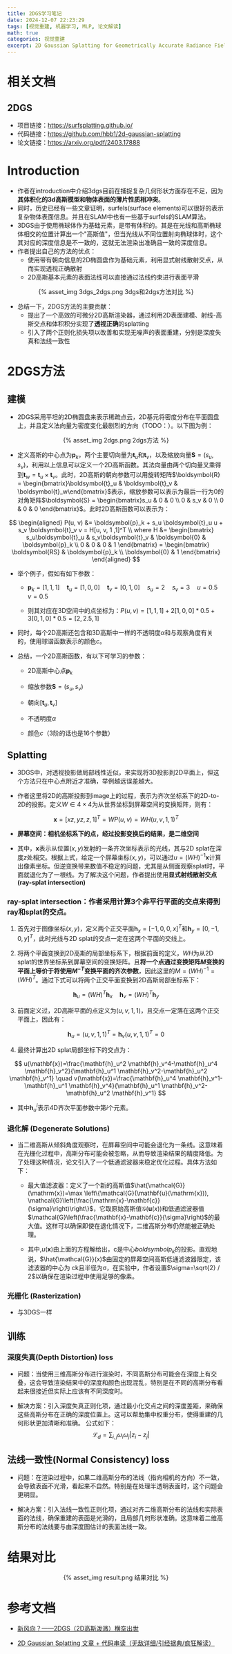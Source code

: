 ```yaml
---
title: 2DGS学习笔记
date: 2024-12-07 22:23:29
tags: [视觉重建, 机器学习, MLP, 论文解读]
math: true
categories: 视觉重建
excerpt: 2D Gaussian Splatting for Geometrically Accurate Radiance Fields
---
```

# 相关文档
## 2DGS
- 项目链接：https://surfsplatting.github.io/
- 代码链接：https://github.com/hbb1/2d-gaussian-splatting
- 论文链接：https://arxiv.org/pdf/2403.17888

# Introduction
- 作者在introduction中介绍3dgs目前在捕捉复杂几何形状方面存在不足，因为**其体积化的3d高斯模型和物体表面的薄片性质相冲突**。
- 同时，历史已经有一些文章证明，surfels(surface elements)可以很好的表示复杂物体表面信息。并且在SLAM中也有一些基于surfels的SLAM算法。
- 3DGS由于使用椭球体作为基础元素，是带有体积的。其是在光线和高斯椭球体相交的位置计算出一个"高斯值"，但当光线从不同位置射向椭球体时，这个其对应的深度信息是不一致的，这就无法渲染出准确且一致的深度信息。
- 作者提出自己的方法的优点：
    - 使用带有朝向信息的2D椭圆盘作为基础元素，利用显式射线散射交点，从而实现透视正确散射
    - 2D高斯基本元素的表面法线可以直接通过法线约束进行表面平滑

<p align="center">{% asset_img 3dgs_2dgs.png 3dgs和2dgs方法对比 %}</p>

- 总结一下，2DGS方法的主要贡献：
    - 提出了一个高效的可微分2D高斯渲染器，通过利用2D表面建模、射线-高斯交点和体积积分实现了**透视正确**的splatting
    - 引入了两个正则化损失项以改善和实现无噪声的表面重建，分别是深度失真和法线一致性

# 2DGS方法

## 建模
- 2DGS采用平坦的2D椭圆盘来表示稀疏点云，2D基元将密度分布在平面圆盘上，并且定义法向量为密度变化最剧烈的方向（TODO：）。以下图为例：

<p align="center">{% asset_img 2dgs.png 2dgs方法 %}</p>

- 定义高斯的中心点为$\boldsymbol{p}_k$，两个主要切向量为$\boldsymbol{t}_u$和$\boldsymbol{t}_v$，以及缩放向量$\boldsymbol{S} = (s_u, s_v)$，利用以上信息可以定义一个2D高斯函数。其法向量由两个切向量叉乘得到$\boldsymbol{t}_w = \boldsymbol{t}_u \times \boldsymbol{t}_v$。此时，2D高斯的朝向参数可以用旋转矩阵$\boldsymbol{R} = \begin{bmatrix}\boldsymbol{t}_u & \boldsymbol{t}_v & \boldsymbol{t}_w\end{bmatrix}$表示，缩放参数可以表示为最后一行为0的对角矩阵$\boldsymbol{S} = \begin{bmatrix}s_u & 0 & 0 \\ 0 & s_v & 0 \\ 0 & 0 & 0 \end{bmatrix}$。此时2D高斯函数可以表示为：

$$
\begin{aligned}
P(u, v) &= \boldsymbol{p}_k + s_u \boldsymbol{t}_u u + s_v \boldsymbol{t}_v v  = H[u, v, 1 ,1]^T \\
where H &= \begin{bmatrix} s_u\boldsymbol{t}_u & s_v\boldsymbol{t}_v & \boldsymbol{0} & \boldsymbol{p}_k \\ 0 & 0 & 0 & 1  \end{bmatrix} = \begin{bmatrix} \boldsymbol{RS} & \boldsymbol{p}_k \\ \boldsymbol{0} & 1 \end{bmatrix}
\end{aligned}
$$

- 举个例子，假如有如下参数：

    - $\boldsymbol{p}_k = [1, 1, 1] \quad  \boldsymbol{t}_u = [1, 0, 0] \quad  \boldsymbol{t}_v = [0, 1, 0] \quad  s_u = 2 \quad  s_v = 3 \quad  u = 0.5 \quad  v = 0.5$
    
    - 则其对应在3D空间中的点坐标为：$P(u, v) = [1,1,1] + 2[1,0,0]*0.5 + 3[0,1,0]*0.5 = [2,2.5,1]$

- 同时，每个2D高斯还包含和3D高斯中一样的不透明度$\alpha$和与观察角度有关的，使用球谐函数表示的颜色$c$。

- 总结，一个2D高斯函数，有以下可学习的参数：

    - 2D高斯中心点$\boldsymbol{p}_k$

    - 缩放参数$\boldsymbol{S} = (s_u, s_v)$

    - 朝向$[\boldsymbol{t}_u , \boldsymbol{t}_v]$

    - 不透明度$\alpha$

    - 颜色$c$（3阶的话也是16个参数）

## Splatting
- 3DGS中，对透视投影做局部线性近似，来实现将3D投影到2D平面上，但这个方法只在中心点附近才准确，举例越远误差越大。

- 作者这里将2D的高斯投影到image上的过程，表示为齐次坐标系下的2D-to-2D的投影。定义$W\in 4 \times 4$为从世界坐标到屏幕空间的变换矩阵，则有：

$$
\boldsymbol{x} = [xz, yz, z, 1]^T = W P(u, v) = WH(u, v, 1, 1)^T
$$

- **屏幕空间：相机坐标系下的点，经过投影变换后的结果，是二维空间**

- 其中，$\boldsymbol{x}$表示从位置$(x,y)$发射的一条齐次坐标表示的光线，其与2D splat在深度$z$处相交。根据上式，给定一个屏幕坐标$(x,y)$，可以通过$u = (WH)^{-1}\boldsymbol{x}$计算出像素坐标。但逆变换带来数值不稳定的问题，尤其是从侧面观察splat时，平面就退化为了一根线。为了解决这个问题，作者提出使用**显式射线散射交点(ray-splat intersection)**
### ray-splat intersection：作者采用计算3个非平行平面的交点来得到ray和splat的交点。

1.  首先对于图像坐标$(x,y)$，定义两个正交平面$\boldsymbol{h}_x = [-1, 0, 0, x]^T$和$\boldsymbol{h}_y = [0, -1, 0, y]^T$，此时光线与2D splat的交点一定在这两个平面的交线上。

2. 将两个平面变换到2D高斯的局部坐标系下，根据前面的定义，$WH$为从2D splat的世界坐标系到屏幕空间的变换矩阵。且**将一个点通过变换矩阵$M$变换的平面上等价于将使用$M^{-T}$变换平面的齐次参数**，因此这里的$M = (WH)^{-1} = (WH)^T$。通过下式可以将两个正交平面变换到2D高斯局部坐标系下：

$$
\boldsymbol{h}_u = (WH)^T \boldsymbol{h}_x \quad \boldsymbol{h}_v = (WH)^T \boldsymbol{h}_y 
$$

3. 前面定义过，2D高斯平面的点定义为$(u, v, 1, 1)$，且交点一定落在这两个正交平面上，因此有：

$$
\boldsymbol{h}_u = (u, v, 1, 1)^T  = \boldsymbol{h}_v (u, v, 1, 1)^T = 0
$$

4. 最终计算出2D splat局部坐标下的交点为：

$$
u(\mathbf{x})=\frac{\mathbf{h}_u^2 \mathbf{h}_v^4-\mathbf{h}_u^4 \mathbf{h}_v^2}{\mathbf{h}_u^1 \mathbf{h}_v^2-\mathbf{h}_u^2 \mathbf{h}_v^1} \quad v(\mathbf{x})=\frac{\mathbf{h}_u^4 \mathbf{h}_v^1-\mathbf{h}_u^1 \mathbf{h}_v^4}{\mathbf{h}_u^1 \mathbf{h}_v^2-\mathbf{h}_u^2 \mathbf{h}_v^1}
$$

- 其中$\boldsymbol{h}_u^i$表示4D齐次平面参数中第$i$个元素。

### 退化解 (Degenerate Solutions)
-  当二维高斯从倾斜角度观察时，在屏幕空间中可能会退化为一条线。这意味着在光栅化过程中，高斯分布可能会被忽略，从而导致渲染结果的精度降低。为了处理这种情况，论文引入了一个低通滤波器来稳定优化过程。具体方法如下：
    
    - 最大值滤波器：定义了一个新的高斯值$\hat{\mathcal{G}}(\mathrm{x})=\max \left\{\mathcal{G}(\mathbf{u}(\mathrm{x})), \mathcal{G}\left(\frac{\mathrm{x}-\mathbf{c}}{\sigma}\right)\right\}$，它取原始高斯值$\mathcal{G}(\mathbf{u}(x))$和低通滤波器值$\mathcal{G}\left(\frac{\mathbf{x}-\mathbf{c}}{\sigma}\right)$的最大值。这样可以确保即使在退化情况下，二维高斯分布仍然能被正确处理。
    
    - 其中,$u(\mathbf{x})$由上面的方程解给出，c是中心$boldsymbol{p}_k$的投影。直观地说，$\hat{\mathcal{G}}(x)$由固定的屏幕空间高斯低通滤波器限定，该滤波器的中心为 ck且半径为σ，在实验中，作者设置$\sigma=\sqrt{2} / 2$以确保在渲染过程中使用足够的像素。

### 光栅化 (Rasterization)
- 与3DGS一样

## 训练
### 深度失真(Depth Distortion) loss

- 问题：当使用三维高斯分布进行渲染时，不同高斯分布可能会在深度上有交叠，这会导致渲染结果中的深度和颜色出现混乱，特别是在不同的高斯分布看起来很接近但实际上应该有不同深度时。

- 解决方案：引入深度失真正则化项，通过最小化交点之间的深度差距，来确保这些高斯分布在正确的深度位置上。这可以帮助集中权重分布，使得重建的几何形状更加清晰和准确。
公式如下：
$$
\mathcal{L}_d=\sum_{i, j} \omega_i \omega_j\left|z_i-z_j\right|
$$

## 法线一致性(Normal Consistency) loss
- 问题：在渲染过程中，如果二维高斯分布的法线（指向相机的方向）不一致，会导致表面不光滑，看起来不自然。特别是在处理半透明表面时，这个问题会更明显。

- 解决方案：引入法线一致性正则化项，通过对齐二维高斯分布的法线和实际表面的法线，确保重建的表面是光滑的，且局部几何形状准确。这意味着二维高斯分布的法线要与由深度图估计的表面法线一致。

# 结果对比

<p align="center">{% asset_img result.png 结果对比 %}</p>


# 参考文档
- [新风向？——2DGS（2D高斯泼溅）横空出世](https://blog.csdn.net/weixin_72914660/article/details/139219438)

- [2D Gaussian Splatting 文章 + 代码串读（无敌详细/引经据典/疯狂解读）](https://zhuanlan.zhihu.com/p/708372232)